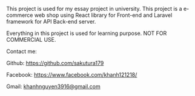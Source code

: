 This project is used for my essay project in university. This project is a e-commerce web shop using React library for Front-end and Laravel framework for API Back-end server.

Everything in this project is used for learning purpose. NOT FOR COMMERCIAL USE.

Contact me: 

Github: https://github.com/sakutura179

Facebook: https://www.facebook.com/khanh121218/

Gmail: khanhnguyen3916@gmail.com

